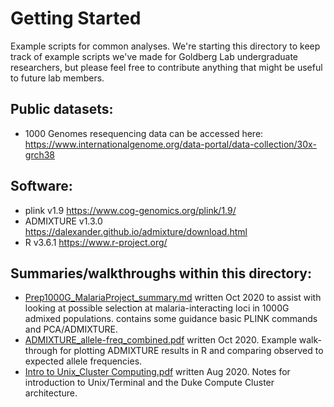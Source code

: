 # Getting Started
Example scripts for common analyses. We're starting this directory to keep track of example scripts we've made for Goldberg Lab undergraduate researchers, but please feel free to contribute anything that might be useful to future lab members.

## Public datasets:
- 1000 Genomes resequencing data can be accessed here: https://www.internationalgenome.org/data-portal/data-collection/30x-grch38 

## Software:
- plink v1.9 https://www.cog-genomics.org/plink/1.9/
- ADMIXTURE v1.3.0 https://dalexander.github.io/admixture/download.html
- R v3.6.1 https://www.r-project.org/

## Summaries/walkthroughs within this directory:
- [Prep1000G_MalariaProject_summary.md](./Prep1000G_MalariaProject_summary.md) written Oct 2020 to assist with looking at possible selection at malaria-interacting loci in 1000G admixed populations. contains some guidance basic PLINK commands and PCA/ADMIXTURE.
- [ADMIXTURE_allele-freq_combined.pdf](./ADMIXTURE_allele-freq_combined.pdf) written Oct 2020. Example walk-through for plotting ADMIXTURE results in R and comparing observed to expected allele frequencies.
- [Intro to Unix_Cluster Computing.pdf](./Intro%20to%20Unix_Cluster%20Computing.pdf) written Aug 2020. Notes for introduction to Unix/Terminal and the Duke Compute Cluster architecture.
